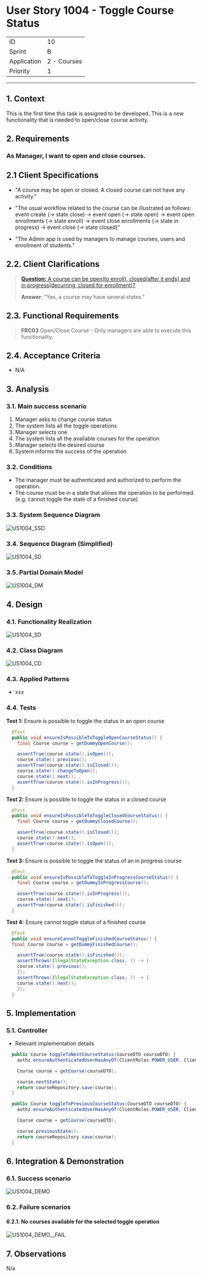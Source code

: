 # User Story 1004 - Toggle Course Status

|             |             |
| ----------- | ----------- |
| ID          | 10          |
| Sprint      | B           |
| Application | 2 - Courses |
| Priority    | 1           |

---

## 1. Context

This is the first time this task is assigned to be developed. This is a new functionality that is needed to open/close course activity.

## 2. Requirements

### As Manager, I want to open and close courses.

## 2.1 Client Specifications

- "A course may be open or closed. A closed course can not have any activity."

- "The usual workflow related to the course can be illustrated as follows:
  event create (-> state close) -> event open (-> state open) -> event open enrollments (-> state
  enroll) -> event close enrollments (-> state in progress) -> event close (-> state closed)"

- "The Admin app is used by managers to manage courses, users and enrollment of students."

## 2.2. Client Clarifications

> [**Question:** A course can be open(to enroll), closed(after it ends) and in progress(decurring, closed for enrollment)?](https://moodle.isep.ipp.pt/mod/forum/discuss.php?d=21973)
>
> **Answer**: "Yes, a course may have several states."


## 2.3. Functional Requirements

> **FRC03** Open/Close Course - Only managers are able to execute this functionality.

## 2.4. Acceptance Criteria

- N/A

## 3. Analysis

### 3.1. Main success scenario

1. Manager asks to change course status
2. The system lists all the toggle operations
3. Manager selects one
4. The system lists all the available courses for the operation
5. Manager selects the desired course
6. System informs the success of the operation

### 3.2. Conditions

- The manager must be authenticated and authorized to perform the operation.
- The course must be in a state that allows the operation to be performed. (e.g. cannot toggle the state of a finished course)

### 3.3. System Sequence Diagram

![US1004_SSD](out/US1004_SSD.svg)

### 3.4. Sequence Diagram (Simplified)

![US1004_SD](out/US1004_SD.svg)

### 3.5. Partial Domain Model

![US1004_DM](out/US1004_DM.svg)

## 4. Design

### 4.1. Functionality Realization

![US1004_SD](out/US1004_SD.svg)

### 4.2. Class Diagram

![US1004_CD](out/US1004_CD.svg)

### 4.3. Applied Patterns

- xxx

### 4.4. Tests

**Test 1:** Ensure is possible to toggle the status in an open course

```java
  @Test
  public void ensureIsPossibleToToggleOpenCourseStatus() {
    final Course course = getDummyOpenCourse();

    assertTrue(course.state().isOpen());
    course.state().previous();
    assertTrue(course.state().isClosed());
    course.state().changeToOpen();
    course.state().next();
    assertTrue(course.state().isInProgress());
  }
```


**Test 2:** Ensure is possible to toggle the status in a closed course

```java
  @Test
  public void ensureIsPossibleToToggleClosedCourseStatus() {
    final Course course = getDummyClosedCourse();

    assertTrue(course.state().isClosed());
    course.state().next();
    assertTrue(course.state().isOpen());
  }
```


**Test 3:** Ensure is possible to toggle the status of an in progress course

```java
  @Test
  public void ensureIsPossibleToToggleInProgressCourseStatus() {
    final Course course = getDummyInProgressCourse();

    assertTrue(course.state().isInProgress());
    course.state().next();
    assertTrue(course.state().isFinished());
  }
```

**Test 4:** Ensure cannot toggle status of a finished course

```java
  @Test
  public void ensureCannotToggleFinishedCourseStatus() {
  final Course course = getDummyFinishedCourse();

    assertTrue(course.state().isFinished());
    assertThrows(IllegalStateException.class, () -> {
    course.state().previous();
    });
    assertThrows(IllegalStateException.class, () -> {
    course.state().next();
    });
  }
```

## 5. Implementation

### 5.1. Controller

- Relevant implementation details

```java
  public Course toggleToNextCourseStatus(CourseDTO courseDTO) {
    authz.ensureAuthenticatedUserHasAnyOf(ClientRoles.POWER_USER, ClientRoles.MANAGER);

    Course course = getCourse(courseDTO);

    course.nextState();
    return courseRepository.save(course);
  }

  public Course toggleToPreviousCourseStatus(CourseDTO courseDTO) {
    authz.ensureAuthenticatedUserHasAnyOf(ClientRoles.POWER_USER, ClientRoles.MANAGER);

    Course course = getCourse(courseDTO);

    course.previousState();
    return courseRepository.save(course);
  }
```

## 6. Integration & Demonstration

### 6.1. Success scenario

![US1004_DEMO](US1004_DEMO.png)

### 6.2. Failure scenarios

#### 6.2.1. No courses available for the selected toggle operation

![US1004_DEMO__FAIL](US1004_DEMO_FAIL.png)

## 7. Observations

N/a

